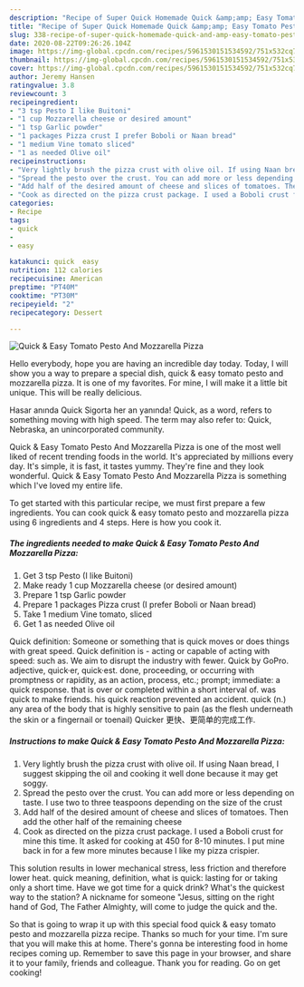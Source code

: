 ```yaml
---
description: "Recipe of Super Quick Homemade Quick &amp;amp; Easy Tomato Pesto And Mozzarella Pizza"
title: "Recipe of Super Quick Homemade Quick &amp;amp; Easy Tomato Pesto And Mozzarella Pizza"
slug: 338-recipe-of-super-quick-homemade-quick-and-amp-easy-tomato-pesto-and-mozzarella-pizza
date: 2020-08-22T09:26:26.104Z
image: https://img-global.cpcdn.com/recipes/5961530151534592/751x532cq70/quick-easy-tomato-pesto-and-mozzarella-pizza-recipe-main-photo.jpg
thumbnail: https://img-global.cpcdn.com/recipes/5961530151534592/751x532cq70/quick-easy-tomato-pesto-and-mozzarella-pizza-recipe-main-photo.jpg
cover: https://img-global.cpcdn.com/recipes/5961530151534592/751x532cq70/quick-easy-tomato-pesto-and-mozzarella-pizza-recipe-main-photo.jpg
author: Jeremy Hansen
ratingvalue: 3.8
reviewcount: 3
recipeingredient:
- "3 tsp Pesto I like Buitoni"
- "1 cup Mozzarella cheese or desired amount"
- "1 tsp Garlic powder"
- "1 packages Pizza crust I prefer Boboli or Naan bread"
- "1 medium Vine tomato sliced"
- "1 as needed Olive oil"
recipeinstructions:
- "Very lightly brush the pizza crust with olive oil. If using Naan bread, I suggest skipping the oil and cooking it well done because it may get soggy."
- "Spread the pesto over the crust. You can add more or less depending on taste. I use two to three teaspoons depending on the size of the crust"
- "Add half of the desired amount of cheese and slices of tomatoes. Then add the other half of the remaining cheese"
- "Cook as directed on the pizza crust package. I used a Boboli crust for mine this time. It asked for cooking at 450 for 8-10 minutes. I put mine back in for a few more minutes because I like my pizza crispier."
categories:
- Recipe
tags:
- quick
- 
- easy

katakunci: quick  easy 
nutrition: 112 calories
recipecuisine: American
preptime: "PT40M"
cooktime: "PT30M"
recipeyield: "2"
recipecategory: Dessert

---
```



![Quick &amp; Easy Tomato Pesto And Mozzarella Pizza](https://img-global.cpcdn.com/recipes/5961530151534592/751x532cq70/quick-easy-tomato-pesto-and-mozzarella-pizza-recipe-main-photo.jpg)

Hello everybody, hope you are having an incredible day today. Today, I will show you a way to prepare a special dish, quick &amp; easy tomato pesto and mozzarella pizza. It is one of my favorites. For mine, I will make it a little bit unique. This will be really delicious.

Hasar anında Quick Sigorta her an yanında! Quick, as a word, refers to something moving with high speed. The term may also refer to: Quick, Nebraska, an unincorporated community.

Quick &amp; Easy Tomato Pesto And Mozzarella Pizza is one of the most well liked of recent trending foods in the world. It's appreciated by millions every day. It's simple, it is fast, it tastes yummy. They're fine and they look wonderful. Quick &amp; Easy Tomato Pesto And Mozzarella Pizza is something which I've loved my entire life.


To get started with this particular recipe, we must first prepare a few ingredients. You can cook quick &amp; easy tomato pesto and mozzarella pizza using 6 ingredients and 4 steps. Here is how you cook it.

<!--inarticleads1-->

##### The ingredients needed to make Quick &amp; Easy Tomato Pesto And Mozzarella Pizza:

1. Get 3 tsp Pesto (I like Buitoni)
1. Make ready 1 cup Mozzarella cheese (or desired amount)
1. Prepare 1 tsp Garlic powder
1. Prepare 1 packages Pizza crust (I prefer Boboli or Naan bread)
1. Take 1 medium Vine tomato, sliced
1. Get 1 as needed Olive oil


Quick definition: Someone or something that is quick moves or does things with great speed. Quick definition is - acting or capable of acting with speed: such as. We aim to disrupt the industry with fewer. Quick by GoPro. adjective, quick·er, quick·est. done, proceeding, or occurring with promptness or rapidity, as an action, process, etc.; prompt; immediate: a quick response. that is over or completed within a short interval of. was quick to make friends. his quick reaction prevented an accident. quick (n.) any area of the body that is highly sensitive to pain (as the flesh underneath the skin or a fingernail or toenail) Quicker 更快、更简单的完成工作. 

<!--inarticleads2-->

##### Instructions to make Quick &amp; Easy Tomato Pesto And Mozzarella Pizza:

1. Very lightly brush the pizza crust with olive oil. If using Naan bread, I suggest skipping the oil and cooking it well done because it may get soggy.
1. Spread the pesto over the crust. You can add more or less depending on taste. I use two to three teaspoons depending on the size of the crust
1. Add half of the desired amount of cheese and slices of tomatoes. Then add the other half of the remaining cheese
1. Cook as directed on the pizza crust package. I used a Boboli crust for mine this time. It asked for cooking at 450 for 8-10 minutes. I put mine back in for a few more minutes because I like my pizza crispier.


This solution results in lower mechanical stress, less friction and therefore lower heat. quick meaning, definition, what is quick: lasting for or taking only a short time. Have we got time for a quick drink? What&#39;s the quickest way to the station? A nickname for someone &#34;Jesus, sitting on the right hand of God, The Father Almighty, will come to judge the quick and the. 

So that is going to wrap it up with this special food quick &amp; easy tomato pesto and mozzarella pizza recipe. Thanks so much for your time. I'm sure that you will make this at home. There's gonna be interesting food in home recipes coming up. Remember to save this page in your browser, and share it to your family, friends and colleague. Thank you for reading. Go on get cooking!
